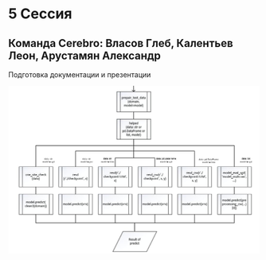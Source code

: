 # 5 Сессия
## Команда Cerebro: Власов Глеб, Калентьев Леон, Арустамян Александр

Подготовка документации и презентации

![Блок схема проекта](/images/scheme.jpg)